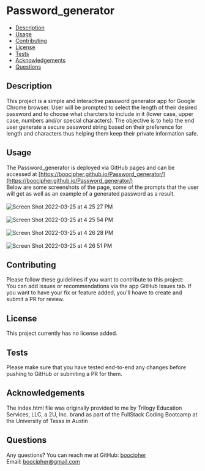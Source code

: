# Password_generator


* [Description](#description)
* [Usage](#usage)
* [Contributing](#contributing)
* [License](#license)
* [Tests](#tests)
* [Acknowledgements](#acknowledgements)
* [Questions](#questions)

## Description
This project is a simple and interactive password generator app for Google Chrome browser. User will be prompted to select the length of their desired password and to choose what charcters to include in it (lower case, upper case, numbers and/or special characters). The objective is to help the end user generate a secure password string based on their preference for length and characters thus helping them keep their private information safe.


## Usage
The Password_generator is deployed via GitHub pages and can be accessed at [https://boocipher.github.io/Password_generator/](https://boocipher.github.io/Password_generator/)
<br> Below are some screenshots of the page, some of the prompts that the user will get as well as an example of a generated password as a result.
<br> 
<br> 
![Screen Shot 2022-03-25 at 4 25 27 PM](https://user-images.githubusercontent.com/94658304/160203823-34c4a253-02da-4332-8691-900d5ae785d5.png)
<br> 
<br> 
![Screen Shot 2022-03-25 at 4 25 54 PM](https://user-images.githubusercontent.com/94658304/160203925-dc9bb1dc-cf99-4024-aea4-ed81a8305a3c.png)
<br> 
<br> 
![Screen Shot 2022-03-25 at 4 26 28 PM](https://user-images.githubusercontent.com/94658304/160203973-c3e4b71f-69eb-4473-8c8f-d4eb5b4d4e13.png)
<br> 
<br> 
![Screen Shot 2022-03-25 at 4 26 51 PM](https://user-images.githubusercontent.com/94658304/160204036-337a27fd-4fb1-43f1-809b-5b5a67f10cfd.png)


## Contributing
Please follow these guidelines if you want to contribute to this project: <br>
You can add issues or recommendations via the app GitHub Issues tab.
If you want to have your fix or feature added, you'll hoave to create and submit a PR for review.

## License
This project currently has no license added.

## Tests
Please make sure that you have tested end-to-end any changes before pushing to GitHub or submiting a PR for them.

## Acknowledgements

The index.html file was originally provided to me by Trilogy Education Services, LLC, a 2U, Inc. brand as part of the FullStack Coding Bootcamp at the University of Texas in Austin

## Questions
Any questions? You can reach me at
GitHub: [boocipher](https://github.com/boocipher)<br>
Email: boocipher@gmail.com

